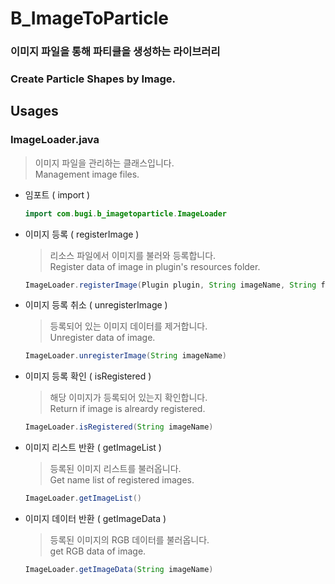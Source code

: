 # B_ImageToParticle
### 이미지 파일을 통해 파티클을 생성하는 라이브러리
### Create Particle Shapes by Image.

## Usages
### ImageLoader.java
> 이미지 파일을 관리하는 클래스입니다.  
> Management image files.
* 임포트 ( import )
	```java
	import com.bugi.b_imagetoparticle.ImageLoader
	```

* 이미지 등록 ( registerImage )
	> 리소스 파일에서 이미지를 불러와 등록합니다.  
	> Register data of image in plugin's resources folder.
	```java
	ImageLoader.registerImage(Plugin plugin, String imageName, String fileName)
	```

* 이미지 등록 취소 ( unregisterImage )
	> 등록되어 있는 이미지 데이터를 제거합니다.  
	> Unregister data of image.
	```java
	ImageLoader.unregisterImage(String imageName)
	```

* 이미지 등록 확인 ( isRegistered )
	> 해당 이미지가 등록되어 있는지 확인합니다.  
	> Return if image is alreardy registered.
	```java
	ImageLoader.isRegistered(String imageName)
	```

* 이미지 리스트 반환 ( getImageList )
	> 등록된 이미지 리스트를 불러옵니다.  
	> Get name list of registered images.
	```java
	ImageLoader.getImageList()
	```

* 이미지 데이터 반환 ( getImageData )
	> 등록된 이미지의 RGB 데이터를 불러옵니다.  
	> get RGB data of image.
	```java
	ImageLoader.getImageData(String imageName)
	```
